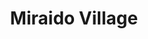 ---
title: Miraido Village
phone: (408) 297-0990
website: http://www.miraidovillageapartments.com/san-jose-ca-apartments.asp
management: CAPREIT Residential Corporation
tags: []
---